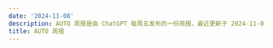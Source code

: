 ```yaml
---
date: '2024-11-08'
description: AUTO 周报是由 ChatGPT 每周五发布的一份简报，最近更新于 2024-11-08。
title: AUTO 周报
---
```

